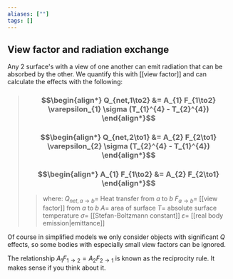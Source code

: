 ```yaml
---
aliases: [""]
tags: []
---
```


## View factor and radiation exchange

Any 2 surface's with a view of one another can emit radiation that can be absorbed by the other. We quantify this with [[view factor]] and can calculate the effects with the following:

> ### $$\begin{align*} Q_{net,1\to2}  &= A_{1} F_{1\to2} \varepsilon_{1} \sigma (T_{1}^{4} - T_{2}^{4})  \end{align*}$$
> ### $$\begin{align*} Q_{net,2\to1}  &= A_{2} F_{2\to1} \varepsilon_{2} \sigma (T_{2}^{4} - T_{1}^{4})  \end{align*}$$
> ### $$\begin{align*} A_{1} F_{1\to2} &= A_{2} F_{2\to1} \end{align*}$$
>> where:
>> $Q_{net,a\to b}=$ Heat transfer from $a$ to $b$ 
>> $F_{a\to b}=$ [[view factor]] from $a$ to $b$
>> $A=$ area of surface
>> $T=$ absolute surface temperature
>> $\sigma=$ [[Stefan-Boltzmann constant]]
>> $\varepsilon=$ [[real body emission|emittance]]

Of course in simplified models we only consider objects with significant $Q$ effects, so some bodies with especially small view factors can be ignored.

The relationship $A_{1} F_{1\to2} = A_{2} F_{2\to1}$ is known as the reciprocity rule. It makes sense if you think about it.